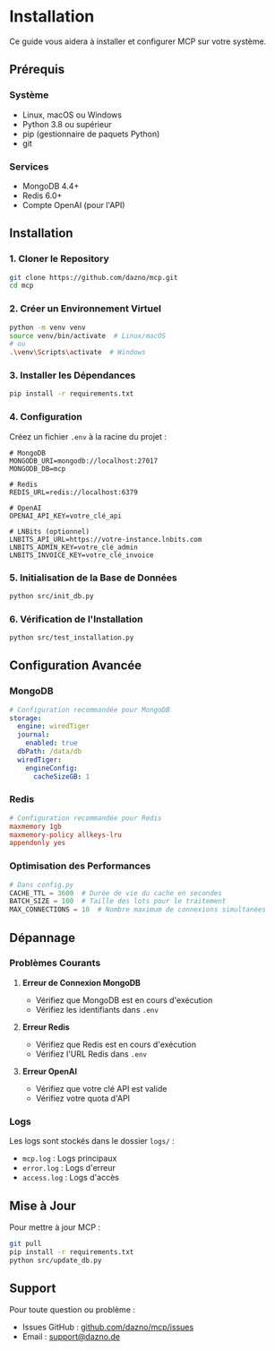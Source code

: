 # Installation

Ce guide vous aidera à installer et configurer MCP sur votre système.

## Prérequis

### Système
- Linux, macOS ou Windows
- Python 3.8 ou supérieur
- pip (gestionnaire de paquets Python)
- git

### Services
- MongoDB 4.4+
- Redis 6.0+
- Compte OpenAI (pour l'API)

## Installation

### 1. Cloner le Repository

```bash
git clone https://github.com/dazno/mcp.git
cd mcp
```

### 2. Créer un Environnement Virtuel

```bash
python -m venv venv
source venv/bin/activate  # Linux/macOS
# ou
.\venv\Scripts\activate  # Windows
```

### 3. Installer les Dépendances

```bash
pip install -r requirements.txt
```

### 4. Configuration

Créez un fichier `.env` à la racine du projet :

```env
# MongoDB
MONGODB_URI=mongodb://localhost:27017
MONGODB_DB=mcp

# Redis
REDIS_URL=redis://localhost:6379

# OpenAI
OPENAI_API_KEY=votre_clé_api

# LNBits (optionnel)
LNBITS_API_URL=https://votre-instance.lnbits.com
LNBITS_ADMIN_KEY=votre_clé_admin
LNBITS_INVOICE_KEY=votre_clé_invoice
```

### 5. Initialisation de la Base de Données

```bash
python src/init_db.py
```

### 6. Vérification de l'Installation

```bash
python src/test_installation.py
```

## Configuration Avancée

### MongoDB

```yaml
# Configuration recommandée pour MongoDB
storage:
  engine: wiredTiger
  journal:
    enabled: true
  dbPath: /data/db
  wiredTiger:
    engineConfig:
      cacheSizeGB: 1
```

### Redis

```conf
# Configuration recommandée pour Redis
maxmemory 1gb
maxmemory-policy allkeys-lru
appendonly yes
```

### Optimisation des Performances

```python
# Dans config.py
CACHE_TTL = 3600  # Durée de vie du cache en secondes
BATCH_SIZE = 100  # Taille des lots pour le traitement
MAX_CONNECTIONS = 10  # Nombre maximum de connexions simultanées
```

## Dépannage

### Problèmes Courants

1. **Erreur de Connexion MongoDB**
   - Vérifiez que MongoDB est en cours d'exécution
   - Vérifiez les identifiants dans `.env`

2. **Erreur Redis**
   - Vérifiez que Redis est en cours d'exécution
   - Vérifiez l'URL Redis dans `.env`

3. **Erreur OpenAI**
   - Vérifiez que votre clé API est valide
   - Vérifiez votre quota d'API

### Logs

Les logs sont stockés dans le dossier `logs/` :
- `mcp.log` : Logs principaux
- `error.log` : Logs d'erreur
- `access.log` : Logs d'accès

## Mise à Jour

Pour mettre à jour MCP :

```bash
git pull
pip install -r requirements.txt
python src/update_db.py
```

## Support

Pour toute question ou problème :
- Issues GitHub : [github.com/dazno/mcp/issues](https://github.com/dazno/mcp/issues)
- Email : support@dazno.de 